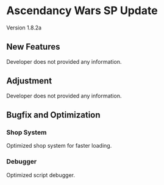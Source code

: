 # Ascendancy Wars SP Update
Version 1.8.2a

## New Features
Developer does not provided any information.

## Adjustment
Developer does not provided any information.

## Bugfix and Optimization
### Shop System
Optimized shop system for faster loading.

### Debugger
Optimized script debugger.